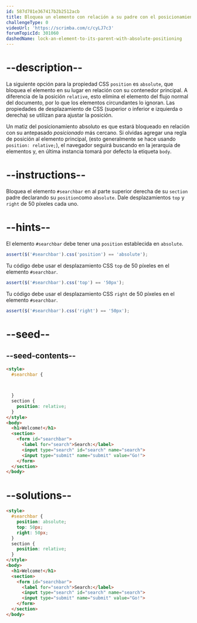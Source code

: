 ```yaml
---
id: 587d781e367417b2b2512acb
title: Bloquea un elemento con relación a su padre con el posicionamiento absoluto
challengeType: 0
videoUrl: 'https://scrimba.com/c/cyLJ7c3'
forumTopicId: 301060
dashedName: lock-an-element-to-its-parent-with-absolute-positioning
---
```


# --description--

La siguiente opción para la propiedad CSS `position` es `absolute`, que bloquea el elemento en su lugar en relación con su contenedor principal. A diferencia de la posición `relative`, esto elimina el elemento del flujo normal del documento, por lo que los elementos circundantes lo ignoran. Las propiedades de desplazamiento de CSS (superior o inferior e izquierda o derecha) se utilizan para ajustar la posición.

Un matiz del posicionamiento absoluto es que estará bloqueado en relación con su antepasado *posicionado* más cercano. Si olvidas agregar una regla de posición al elemento principal, (esto generalmente se hace usando `position: relative;`), el navegador seguirá buscando en la jerarquía de elementos y, en última instancia tomará por defecto la etiqueta `body`.

# --instructions--

Bloquea el elemento `#searchbar` en al parte superior derecha de su `section` padre declarando su `position`como `absolute`. Dale desplazamientos `top` y `right` de 50 píxeles cada uno.

# --hints--

El elemento `#searchbar` debe tener una `position` establecida en `absolute`.

```js
assert($('#searchbar').css('position') == 'absolute');
```

Tu código debe usar el desplazamiento CSS `top` de 50 píxeles en el elemento `#searchbar`.

```js
assert($('#searchbar').css('top') == '50px');
```

Tu código debe usar el desplazamiento CSS `right` de 50 píxeles en el elemento `#searchbar`.

```js
assert($('#searchbar').css('right') == '50px');
```

# --seed--

## --seed-contents--

```html
<style>
  #searchbar {



  }
  section {
    position: relative;
  }
</style>
<body>
  <h1>Welcome!</h1>
  <section>
    <form id="searchbar">
      <label for="search">Search:</label>
      <input type="search" id="search" name="search">
      <input type="submit" name="submit" value="Go!">
    </form>
  </section>
</body>
```

# --solutions--

```html
<style>
  #searchbar {
    position: absolute;
    top: 50px;
    right: 50px;
  }
  section {
    position: relative;
  }
</style>
<body>
  <h1>Welcome!</h1>
  <section>
    <form id="searchbar">
      <label for="search">Search:</label>
      <input type="search" id="search" name="search">
      <input type="submit" name="submit" value="Go!">
    </form>
  </section>
</body>
```
